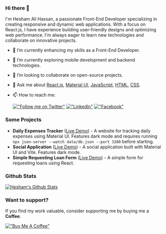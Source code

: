 ### Hi there 👋

I'm Hesham Ali Hassan, a passionate Front-End Developer specializing in creating responsive and dynamic web applications. With a focus on React.js, I have experience building user-friendly designs and optimizing web performance. I'm always eager to learn new technologies and collaborate on innovative projects.

- 🔭 I’m currently enhancing my skills as a Front-End Developer.
- 🌱 I’m currently exploring mobile development and backend technologies.
- 👯 I’m looking to collaborate on open-source projects.
- 💬 Ask me about [React.js](https://react.dev), [Material UI](https://mui.com/), [JavaScript](https://developer.mozilla.org/en-US/docs/Web/JavaScript), [HTML](https://developer.mozilla.org/en-US/docs/Web/HTML), [CSS](https://developer.mozilla.org/en-US/docs/Web/CSS).
- 📫 How to reach me:

  [!["Follow me on Twitter"](https://img.shields.io/twitter/follow/tarekalabd?label=Follow%20me)](https://twitter.com/tarekalabd)
  [!["LinkedIn"](https://img.shields.io/badge/LinkedIn-blue?style=flat&logo=linkedin&labelColor=blue)](https://www.linkedin.com/in/heshamalihassan)
  [!["Facebook"](https://img.shields.io/badge/Facebook-1877F2?style=flat&logo=facebook&logoColor=white)](https://www.facebook.com/profile.php?id=100026421549171&mibextid=LQQJ4d)

### Some Projects
- **Daily Expenses Tracker** ([Live Demo](https://mui-gray.vercel.app/)) - A website for tracking daily expenses using Material UI. Features dark mode and requires running `npx json-server --watch data/db.json --port 3200` before starting.
- **Social Application** ([Live Demo](https://mui-vite.vercel.app/)) - A social application built with Material UI and Vite. Features dark mode.
- **Simple Requesting Loan Form** ([Live Demo](https://form-react-ecru-ten.vercel.app/)) - A simple form for requesting loans using React.

### Github Stats
[![Hesham's Github Stats](https://github-readme-stats.vercel.app/api?username=Dev-HeshamAli&count_private=true&theme=default&show_icons=true&&title_color=fff&icon_color=79ff97&text_color=9f9f9f&bg_color=151515)](https://github.com/Dev-HeshamAli)

### Want to support?

If you find my work valuable, consider supporting me by buying me a **Coffee**.

[!["Buy Me A Coffee"](https://www.buymeacoffee.com/assets/img/custom_images/orange_img.png)](https://www.buymeacoffee.com/tarekalabd)
